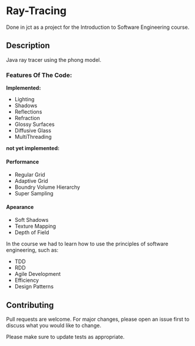 # Ray-Tracing
Done in jct as a project for the Introduction to Software Engineering course.

## Description
Java ray tracer using the phong model.

### Features Of The Code:
**Implemented:**
* Lighting
* Shadows
* Reflections
* Refraction
* Glossy Surfaces
* Diffusive Glass
* MultiThreading

**not yet implemented:**
#### Performance
* Regular Grid
* Adaptive Grid
* Boundry Volume Hierarchy
* Super Sampling
#### Apearance
* Soft Shadows
* Texture Mapping
* Depth of Field

In the course we had to learn how to use the principles of software engineering,
such as:
* TDD
* RDD
* Agile Development
* Efficiency 
* Design Patterns

## Contributing
Pull requests are welcome. For major changes, please open an issue first to discuss what you would like to change.

Please make sure to update tests as appropriate.
